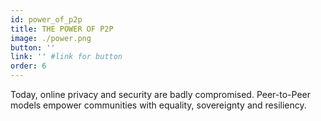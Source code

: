 ```yaml
---
id: power_of_p2p
title: THE POWER OF P2P 
image: ./power.png
button: ''
link: '' #link for button
order: 6
---
```


Today, online privacy and security are badly compromised. Peer-to-Peer models empower communities with equality, sovereignty and resiliency. 


